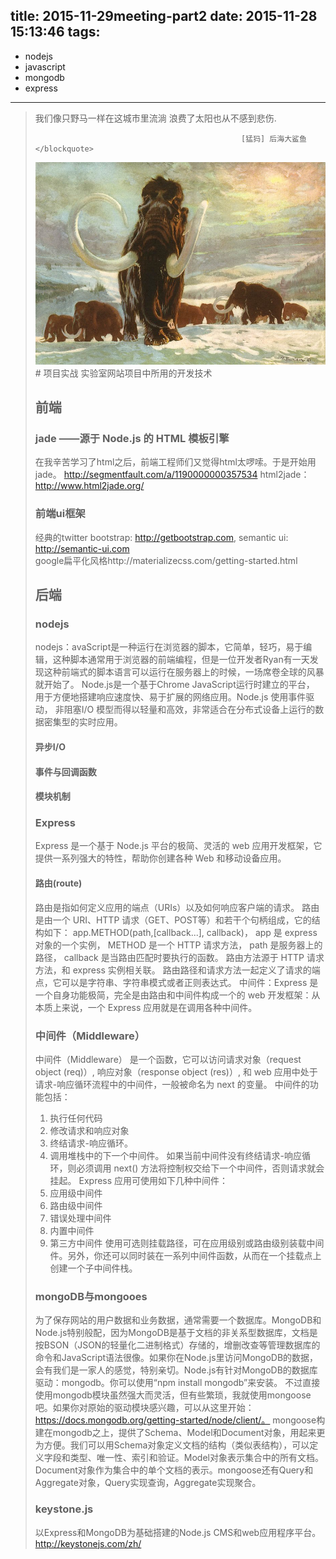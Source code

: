 title: 2015-11-29meeting-part2
date: 2015-11-28 15:13:46
tags:
---
  - nodejs
  - javascript
  - mongodb
  - express

---
 <!-- HTML -->
<blockquote class="blockquote-center">我们像只野马一样在这城市里流淌 浪费了太阳也从不感到悲伤.
 
                                                  [猛犸] 后海大鲨鱼</blockquote>

<img src="/uploads/mengma.jpg" />
<!--more-->
# 项目实战
实验室网站项目中所用的开发技术

## 前端
### jade ——源于 Node.js 的 HTML 模板引擎
在我辛苦学习了html之后，前端工程师们又觉得html太啰嗦。于是开始用jade。
http://segmentfault.com/a/1190000000357534
html2jade： 
http://www.html2jade.org/
### 前端ui框架
经典的twitter bootstrap: http://getbootstrap.com, 
semantic ui: http://semantic-ui.com  
google扁平化风格http://materializecss.com/getting-started.html
## 后端
### nodejs
nodejs：avaScript是一种运行在浏览器的脚本，它简单，轻巧，易于编辑，这种脚本通常用于浏览器的前端编程，但是一位开发者Ryan有一天发现这种前端式的脚本语言可以运行在服务器上的时候，一场席卷全球的风暴就开始了。
Node.js是一个基于Chrome JavaScript运行时建立的平台， 用于方便地搭建响应速度快、易于扩展的网络应用。Node.js 使用事件驱动， 非阻塞I/O 模型而得以轻量和高效，非常适合在分布式设备上运行的数据密集型的实时应用。
#### 异步I/O
#### 事件与回调函数
#### 模块机制
### Express
Express 是一个基于 Node.js 平台的极简、灵活的 web 应用开发框架，它提供一系列强大的特性，帮助你创建各种 Web 和移动设备应用。
#### 路由(route)
路由是指如何定义应用的端点（URIs）以及如何响应客户端的请求。
路由是由一个 URI、HTTP 请求（GET、POST等）和若干个句柄组成，它的结构如下： app.METHOD(path,[callback...], callback)， app 是 express 对象的一个实例， METHOD 是一个 HTTP 请求方法， path 是服务器上的路径， callback 是当路由匹配时要执行的函数。
路由方法源于 HTTP 请求方法，和 express 实例相关联。
路由路径和请求方法一起定义了请求的端点，它可以是字符串、字符串模式或者正则表达式。
中间件：Express 是一个自身功能极简，完全是由路由和中间件构成一个的 web 开发框架：从本质上来说，一个 Express 应用就是在调用各种中间件。
### 中间件（Middleware） 
中间件（Middleware） 是一个函数，它可以访问请求对象（request object (req)）, 响应对象（response object (res)）, 和 web 应用中处于请求-响应循环流程中的中间件，一般被命名为 next 的变量。
中间件的功能包括：
1. 执行任何代码
2. 修改请求和响应对象
3. 终结请求-响应循环。
4. 调用堆栈中的下一个中间件。
如果当前中间件没有终结请求-响应循环，则必须调用 next() 方法将控制权交给下一个中间件，否则请求就会挂起。
Express 应用可使用如下几种中间件：
1. 应用级中间件
2. 路由级中间件
3. 错误处理中间件
4. 内置中间件
5. 第三方中间件
使用可选则挂载路径，可在应用级别或路由级别装载中间件。另外，你还可以同时装在一系列中间件函数，从而在一个挂载点上创建一个子中间件栈。
### mongoDB与mongooes
为了保存网站的用户数据和业务数据，通常需要一个数据库。MongoDB和Node.js特别般配，因为MongoDB是基于文档的非关系型数据库，文档是按BSON（JSON的轻量化二进制格式）存储的，增删改查等管理数据库的命令和JavaScript语法很像。如果你在Node.js里访问MongoDB的数据，会有我们是一家人的感觉，特别亲切。Node.js有针对MongoDB的数据库驱动：mongodb。你可以使用“npm install mongodb”来安装。
不过直接使用mongodb模块虽然强大而灵活，但有些繁琐，我就使用mongoose吧。如果你对原始的驱动模块感兴趣，可以从这里开始：https://docs.mongodb.org/getting-started/node/client/。
mongoose构建在mongodb之上，提供了Schema、Model和Document对象，用起来更为方便。我们可以用Schema对象定义文档的结构（类似表结构），可以定义字段和类型、唯一性、索引和验证。Model对象表示集合中的所有文档。Document对象作为集合中的单个文档的表示。mongoose还有Query和Aggregate对象，Query实现查询，Aggregate实现聚合。
### keystone.js
以Express和MongoDB为基础搭建的Node.js CMS和web应用程序平台。
http://keystonejs.com/zh/



